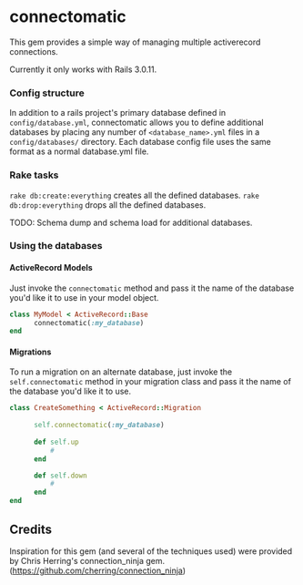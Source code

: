 # connectomatic

This gem provides a simple way of managing multiple activerecord connections.

Currently it only works with Rails 3.0.11.

### Config structure

In addition to a rails project's primary database defined in `config/database.yml`, connectomatic allows you to define additional databases by placing any number of `<database_name>.yml` files in a `config/databases/` directory. Each database config file uses the same format as a normal database.yml file.

### Rake tasks

`rake db:create:everything` creates all the defined databases.
`rake db:drop:everything` drops all the defined databases.

TODO: Schema dump and schema load for additional databases.

### Using the databases

#### ActiveRecord Models

Just invoke the `connectomatic` method and pass it the name of the database you'd like it to use in your model object.

````ruby
class MyModel < ActiveRecord::Base
      connectomatic(:my_database)
end

````

#### Migrations

To run a migration on an alternate database, just invoke the `self.connectomatic` method in your migration class and pass it the name of the database you'd like it to use.

````ruby
class CreateSomething < ActiveRecord::Migration
      
      self.connectomatic(:my_database)
      
      def self.up 
          #
      end

      def self.down
          #
      end
end
````
## Credits

Inspiration for this gem (and several of the techniques used) were provided by Chris Herring's connection_ninja gem. (https://github.com/cherring/connection_ninja)